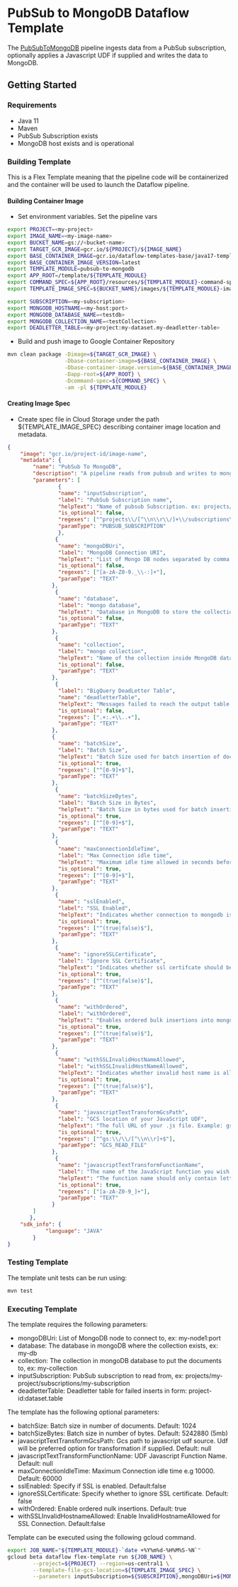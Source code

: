 # PubSub to MongoDB Dataflow Template

The [PubSubToMongoDB](src/main/java/com/google/cloud/teleport/v2/templates/PubSubToMongoDB.java) pipeline
ingests data from a PubSub subscription, optionally applies a Javascript UDF if supplied and writes the data to MongoDB.

## Getting Started

### Requirements
* Java 11
* Maven
* PubSub Subscription exists
* MongoDB host exists and is operational

### Building Template
This is a Flex Template meaning that the pipeline code will be containerized and the container will be used to launch the Dataflow pipeline.

#### Building Container Image
* Set environment variables.
Set the pipeline vars
```sh
export PROJECT=<my-project>
export IMAGE_NAME=<my-image-name>
export BUCKET_NAME=gs://<bucket-name>
export TARGET_GCR_IMAGE=gcr.io/${PROJECT}/${IMAGE_NAME}
export BASE_CONTAINER_IMAGE=gcr.io/dataflow-templates-base/java17-template-launcher-base
export BASE_CONTAINER_IMAGE_VERSION=latest
export TEMPLATE_MODULE=pubsub-to-mongodb
export APP_ROOT=/template/${TEMPLATE_MODULE}
export COMMAND_SPEC=${APP_ROOT}/resources/${TEMPLATE_MODULE}-command-spec.json
export TEMPLATE_IMAGE_SPEC=${BUCKET_NAME}/images/${TEMPLATE_MODULE}-image-spec.json

export SUBSCRIPTION=<my-subscription>
export MONGODB_HOSTNAME=<my-host:port>
export MONGODB_DATABASE_NAME=<testdb>
export MONGODB_COLLECTION_NAME=<testCollection>
export DEADLETTER_TABLE=<my-project:my-dataset.my-deadletter-table>
```

* Build and push image to Google Container Repository
```sh
mvn clean package -Dimage=${TARGET_GCR_IMAGE} \
                  -Dbase-container-image=${BASE_CONTAINER_IMAGE} \
                  -Dbase-container-image.version=${BASE_CONTAINER_IMAGE_VERSION} \
                  -Dapp-root=${APP_ROOT} \
                  -Dcommand-spec=${COMMAND_SPEC} \
                  -am -pl ${TEMPLATE_MODULE}
```

#### Creating Image Spec

* Create spec file in Cloud Storage under the path ${TEMPLATE_IMAGE_SPEC} describing container image location and metadata.
```json
{
	"image": "gcr.io/project-id/image-name",
	"metadata": {
		"name": "PubSub To MongoDB",
		"description": "A pipeline reads from pubsub and writes to mongodb.",
		"parameters": [
				{
		        "name": "inputSubscription",
		        "label": "PubSub Subscription name",
		        "helpText": "Name of pubsub Subscription. ex: projects/<project-id>/subscriptions/<subscription-name>",
		        "is_optional": false,
		        "regexes": ["^projects\\/[^\\n\\r\\/]+\\/subscriptions\\/[^\\n\\r\\/]+$"],
		        "paramType": "PUBSUB_SUBSCRIPTION"
		        },
		       {
		        "name": "mongoDBUri",
		        "label": "MongoDB Connection URI",
		        "helpText": "List of Mongo DB nodes separated by comma. ex: 192.285.234.12:27017,192.287.123.11:27017",
		        "is_optional": false,
		        "regexes": ["[a-zA-Z0-9._\\-:]+"],
		        "paramType": "TEXT"
		      },
		       {
		        "name": "database",
		        "label": "mongo database",
		        "helpText": "Database in MongoDB to store the collection. ex: my-db.",
		        "is_optional": false,
		        "paramType": "TEXT"
		      },
		       {
		        "name": "collection",
		        "label": "mongo collection",
		        "helpText": "Name of the collection inside MongoDB database. ex: my-collection.",
		        "is_optional": false,
		        "paramType": "TEXT"
		      },
		       {
		        "label": "BigQuery DeadLetter Table",
		        "name": "deadletterTable",
		        "helpText": "Messages failed to reach the output table for all kind of reasons (e.g., mismatched schema, malformed json) are written to this table. It should be in the format of \"your-project-id:your-dataset.your-table-name\". If it doesn't exist, it will be created during pipeline execution. If not specified, \"outputTableSpec_error_records\" is used instead.",
		        "is_optional": false,
		        "regexes": [".+:.+\\..+"],
		        "paramType": "TEXT"
		      },
		      {
		        "name": "batchSize",
		        "label": "Batch Size",
		        "helpText": "Batch Size used for batch insertion of documents into mongodb.",
		        "is_optional": true,
		        "regexes": ["^[0-9]+$"],
		        "paramType": "TEXT"
		      },
		       {
		        "name": "batchSizeBytes",
		        "label": "Batch Size in Bytes",
		        "helpText": "Batch Size in bytes used for batch insertion of documents into mongodb.",
		        "is_optional": true,
		        "regexes": ["^[0-9]+$"],
		        "paramType": "TEXT"
		      },
		       {
		        "name": "maxConnectionIdleTime",
		        "label": "Max Connection idle time",
		        "helpText": "Maximum idle time allowed in seconds before connection time out occurs.",
		        "is_optional": true,
		        "regexes": ["^[0-9]+$"],
		        "paramType": "TEXT"
		      },
		       {
		        "name": "sslEnabled",
		        "label": "SSL Enabled",
		        "helpText": "Indicates whether connection to mongodb is ssl enabled or not.",
		        "is_optional": true,
		        "regexes": ["^(true|false)$"],
		        "paramType": "TEXT"
		      },
		       {
		        "name": "ignoreSSLCertificate",
		        "label": "Ignore SSL Certificate",
		        "helpText": "Indicates whether ssl certifcate should be ignored or not.",
		        "is_optional": true,
		        "regexes": ["^(true|false)$"],
		        "paramType": "TEXT"
		      },
		       {
		        "name": "withOrdered",
		        "label": "withOrdered",
		        "helpText": "Enables ordered bulk insertions into mongodb.",
		        "is_optional": true,
		        "regexes": ["^(true|false)$"],
		        "paramType": "TEXT"
		      },
		       {
		        "name": "withSSLInvalidHostNameAllowed",
		        "label": "withSSLInvalidHostNameAllowed",
		        "helpText": "Indicates whether invalid host name is allowed for ssl connection.",
		        "is_optional": true,
		        "regexes": ["^(true|false)$"],
		        "paramType": "TEXT"
		      },
		       {
		        "name": "javascriptTextTransformGcsPath",
		        "label": "GCS location of your JavaScript UDF",
		        "helpText": "The full URL of your .js file. Example: gs://your-bucket/your-function.js",
		        "is_optional": true,
		        "regexes": ["^gs:\\/\\/[^\\n\\r]+$"],
		        "paramType": "GCS_READ_FILE"
		      },
		       {
		        "name": "javascriptTextTransformFunctionName",
		        "label": "The name of the JavaScript function you wish to call as your UDF",
		        "helpText": "The function name should only contain letters, digits and underscores. Example: 'transform' or 'transform_udf1'.",
		        "is_optional": true,
		        "regexes": ["[a-zA-Z0-9_]+"],
		        "paramType": "TEXT"
		      }
		]
	   },
	"sdk_info": {
			"language": "JAVA"
		}
}
```

### Testing Template

The template unit tests can be run using:
```sh
mvn test
```

### Executing Template

The template requires the following parameters:
* mongoDBUri: List of MongoDB node to connect to, ex: my-node1:port
* database: The database in mongoDB where the collection exists, ex: my-db
* collection: The collection in mongoDB database to put the documents to, ex: my-collection
* inputSubscription: PubSub subscription to read from, ex: projects/my-project/subscriptions/my-subscription
* deadletterTable: Deadletter table for failed inserts in form: project-id:dataset.table

The template has the following optional parameters:
* batchSize: Batch size in number of documents. Default: 1024
* batchSizeBytes: Batch size in number of bytes. Default: 5242880 (5mb)
* javascriptTextTransformGcsPath: Gcs path to javascript udf source. Udf will be preferred option for transformation if supplied. Default: null
* javascriptTextTransformFunctionName: UDF Javascript Function Name. Default: null
* maxConnectionIdleTime:  Maximum Connection idle time e.g 10000. Default: 60000
* sslEnabled: Specify if SSL is enabled. Default:false
* ignoreSSLCertificate: Specify whether to ignore SSL certificate. Default: false
* withOrdered: Enable ordered nulk insertions. Default: true
* withSSLInvalidHostnameAllowed: Enable InvalidHostnameAllowed for SSL Connection. Default:false

Template can be executed using the following gcloud command.
```sh
export JOB_NAME="${TEMPLATE_MODULE}-`date +%Y%m%d-%H%M%S-%N`"
gcloud beta dataflow flex-template run ${JOB_NAME} \
        --project=${PROJECT} --region=us-central1 \
        --template-file-gcs-location=${TEMPLATE_IMAGE_SPEC} \
        --parameters inputSubscription=${SUBSCRIPTION},mongoDBUri=${MONGODB_HOSTNAME},database=${MONGODB_DATABASE_NAME},collection=${MONGODB_COLLECTION_NAME},deadletterTable=${DEADLETTER_TABLE}
```
